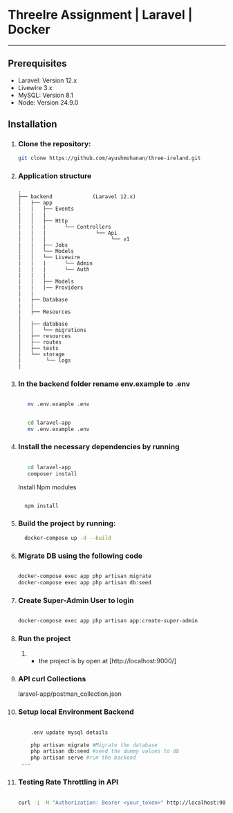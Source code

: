 # ThreeIre Assignment |  Laravel | Docker
<hr>

##  Prerequisites

- Laravel: Version 12.x
- Livewire 3.x
- MySQL: Version 8.1
- Node: Version 24.9.0

## Installation
1. ### Clone the repository:
    ```bash
    git clone https://github.com/ayushmohanan/three-ireland.git
    ```
2. ### Application structure

    ```
    .
    ├── backend             (Laravel 12.x)
    │   ├── app
    |   |   ├── Events
    |   |   |
    │   │   ├── Http
    |   |   |      └── Controllers    
    |   |   |                └── Api
    |   |   |                     └── v1
    |   |   ├── Jobs
    │   │   └── Models
    |   |   └── Livewire
    |   |   |      └── Admin    
    |   |   |      └── Auth
    |   |   |                     
    |   |   ├── Models
    |   |   |── Providers
    |   |   
    |   ├── Database
    |   |
    |   ├── Resources
    |
    │   ├── database
    │   │   └── migrations
    |   ├── resources
    │   ├── routes
    │   ├── tests
    │   └── storage
    |        └── logs
    |
   
    ```

3. ### In the backend folder rename env.example to .env
   
    ```bash
    
       mv .env.example .env
    
    ```

    ```bash
    
       cd laravel-app
       mv .env.example .env
    
    ```  

4. ### Install the necessary dependencies by running

    ```bash
    
       cd laravel-app
       composer install
    
    ```

   Install Npm modules 
   
    ```bash
    
      npm install
    
   ```
 
4. ### Build the project by running:
    ```bash
      docker-compose up -d --build

5. ### Migrate DB using the following code
     ```bash

     docker-compose exec app php artisan migrate
     docker-compose exec app php artisan db:seed
     
     ```
6. ### Create Super-Admin User to login 
     ```bash

    docker-compose exec app php artisan app:create-super-admin
     
     ```

7. ### Run the project

    1. - the project is by open at  [http://localhost:9000/]

8. ### API curl Collections

    laravel-app/postman_collection.json

9. ### Setup local Environment Backend

   ```bash
   
       .env update mysql details
   
       php artisan migrate #Migrate the database
       php artisan db:seed #seed the dummy values to db
       php artisan serve #run the backend    
    ---
10. ### Testing Rate Throttling in API

    ```bash
       
    curl -i -H "Authorization: Bearer <your_token>" http://localhost:9000/api/v1/products

    ```





